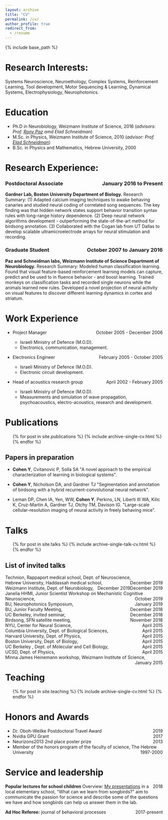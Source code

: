 ```yaml
---
layout: archive
title: "CV"
permalink: /cv/
author_profile: true
redirect_from:
  - /resume
---
```


{% include base_path %}

Research Interests:
======
Systems Neuroscience, Neuroethology, Complex Systems, Reinforcement Learning, Tool development,
Motor Sequencing & Learning, Dynamical Systems, Electrophysiology, Neurophotonics.

Education
======
* Ph.D in Neurobiology, Weizmann Institute of Science, 2016 (*advisors: Prof. [Rony Paz](https://www.weizmann.ac.il/neurobiology/labs/rony/) amd Elad Schneidman*)
* M.Sc. in Physics, Weizmann Institute of Science, 2010 (*advisor: Prof. [Elad Schneidman](https://www.weizmann.ac.il/neurobiology/labs/schneidman/The_Schneidman_Lab/Home.html)*)
* B.Sc. in Physics and Mathematics, Hebrew University, 2000

Research Experience:
======
### Postdoctoral Associate  <span style="float:right;">January 2016 to Present</span>
**Gardner Lab, Boston University Department of Biology.**
Research Summary: (1) Adapted calcium imaging techniques to awake behaving canaries and studied neural
coding of correlated song sequences. The key finding was that hidden network states support behavior transition
syntax rules with long-range history dependence. (2) Deep neural network algorithms development - outperforming
the state-of-the-art method for birdsong annotation. (3) Collaborated with the Cogan lab from UT Dallas to
develop scalable ultramicroelectrode arrays for neural stimulation and recording.

### Graduate Student <span style="float:right;">October 2007 to January 2016</span>
**Paz and Schneidman labs, Weizmann Institute of Science Department of Neurobiology.**
Research Summary: Modeled human classification learning. Found that visual feature-based reinforcement
learning models can capture, predict and be used to in
fluence behavior - and boost learning. Trained monkeys on
classification tasks and recorded single neurons while the animals learned new rules. Developed a novel projection
of neural activity on visual features to discover different learning dynamics in cortex and striatum.

Work Experience
======
* Project Manager <span style="float:right;">October 2005 - December 2006</span>
  * Israeli Ministry of Defence (M.O.D).
  * Electronics, communication, management.

* Electronics Engineer <span style="float:right;">February 2005 - October 2005</span>
  * Israeli Ministry of Defence (M.O.D).
  * Electronic circuit development.
 
* Head of acoustics research group <span style="float:right;">April 2002 - February 2005</span>
  * Israeli Ministry of Defence (M.O.D).
  * Measurements and simulation of wave propagation, psychoacoustics, electro-acoustics, research
and development.
  
Publications
======
  <ul>{% for post in site.publications %}
    {% include archive-single-cv.html %}
  {% endfor %}</ul>
  
Papers in preparation
-----
* **Cohen Y**, Cvitanovic P, Solla SA "A novel approach to the empirical characterization of learning in biological systems".

* **Cohen Y**, Nicholson DA, and Gardner TJ "Segmentation and annotation of birdsong with a hybrid recurrent-convolutional neural network".

* Leman DP, Chen IA, Yen, WW, **Cohen Y**, Perkins, LN, Liberti III WA, Kilic K, Cruz-Martin A, Gardner TJ, Otchy TM, Davison IG. "Large-scale cellular-resolution imaging of neural activity in freely behaving mice".

Talks
======
  <ul>{% for post in site.talks %}
    {% include archive-single-talk-cv.html %}
  {% endfor %}</ul>
 
List of invited talks
-----
<div style="text-align:left;"> 
  Technion, Rappaport medical school, Dept. of Neuroscience,<span style="float:right;">December 2019</span>
</div>
<div style="text-align:left;"> 
  Hebrew University, Haddassah medical school,<span style="float:right;">December 2019</span>
</div>
<div style="text-align:left;"> 
  Weizmann Institute, Dept. of Neurobiology,<span style="float:right;">December 2019</span>
</div>
<div style="text-align:left;"> 
  Janelia HHMI, Junior Scientist Workshop on Mechanistic Cognitive Neuroscience,<span style="float:right;">October 2019</span>
</div>
<div style="text-align:left;"> 
  BU, Neurophotonics Symposium,<span style="float:right;">January 2019</span>
</div>
<div style="text-align:left;"> 
  BU, Junior Faculty Meeting,<span style="float:right;">December 2018</span>
</div>
<div style="text-align:left;"> 
  UC Berkeley, invited seminar,<span style="float:right;">December 2018</span>
</div>
<div style="text-align:left;"> 
  Birdsong, SFN satellite meeting,<span style="float:right;">November 2018</span>
</div>
<div style="text-align:left;"> 
  NYU, Center for Neural Science,<span style="float:right;">April 2015</span>
</div>
<div style="text-align:left;"> 
  Columbia University, Dept. of Biological Sciences,<span style="float:right;">April 2015</span>
</div>
<div style="text-align:left;"> 
  Harvard University, Dept. of Physics,<span style="float:right;">April 2015</span>
</div>
<div style="text-align:left;"> 
  Boston University, Dept. of Biology,<span style="float:right;">April 2015</span>
</div>
<div style="text-align:left;"> 
  UC Berkeley , Dept. of Molecular and Cell Biology,<span style="float:right;">April 2015</span>
</div>
<div style="text-align:left;"> 
  UCSD, Dept. of Physics,<span style="float:right;">April 2015</span>
</div>
<div style="text-align:left;"> 
  Minna James Heinemann workshop, Weizmann Institute of Science,<span style="float:right;">January 2015</span>
</div>


Teaching
======
  <ul>{% for post in site.teaching %}
    {% include archive-single-cv.html %}
  {% endfor %}</ul>
  
Honors and Awards
======
* Dr. Oboh-Weilke Postdoctoral Travel Award <span style="float:right;">2019</span>
* Nvidia GPU Grant <span style="float:right;">2017</span>
* Neurizons2013 2nd place poster prize <span style="float:right;">2013</span>
* Member of the honors program of the faculty of science, The Hebrew University <span style="float:right;">1997-2000</span>

Service and leadership
======
**Popular lectures for school children** <span style="float:right;">2018</span>
Overview: [My presentations](/talks/2018-11-20-talk-3) in a local elementary school, "What can we learn from songbirds?" aim to communicate the passion for science and describe some of the questions we have and how songbirds can
help us answer them in the lab.

**Ad Hoc Referee:** journal of behavioral processes <span style="float:right;">2017-present</span>
